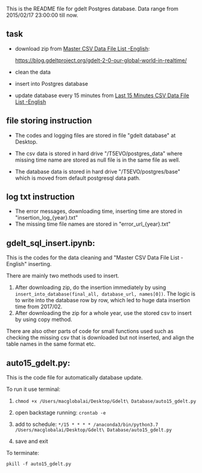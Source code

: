 This is the README file for gdelt Postgres database. Data range from 2015/02/17 23:00:00 till now.

## task

* download zip from [Master CSV Data File List -English](http://data.gdeltproject.org/gdeltv2/masterfilelist.txt):  

  https://blog.gdeltproject.org/gdelt-2-0-our-global-world-in-realtime/

* clean the data 

* insert into Postgres database

* update database every 15 minutes from [Last 15 Minutes CSV Data File List -English](http://data.gdeltproject.org/gdeltv2/lastupdate.txt)

## file storing instruction

* The codes and logging files are stored in file "gdelt database" at Desktop.

* The csv data is stored in hard drive "/T5EVO/postgres_data" where missing time name are stored as null file is in the same file as well.
* The database data is stored in hard drive "/T5EVO/postgres/base" which is moved from default postgresql data path. 

## log txt instruction

* The error messages, downloading time, inserting time are stored in "insertion_log_{year}.txt"
* The missing time file names are stored in "error_url_{year}.txt"

## gdelt_sql_insert.ipynb:

This is the codes for the data cleaning and "Master CSV Data File List -English" inserting. 

There are mainly two methods used to insert. 

1. After downloading zip, do the insertion immediately by using  `insert_into_database(final_all, database_url, names[0])`. The logic is to write into the database row by row, which led to huge data insertion time from 2017/02. 
2. After downloading the zip for a whole year, use the stored csv to insert by using copy method. 

There are also other parts of code for small functions used such as checking the missing csv that is downloaded but not inserted, and align the table names in the same format etc.

## auto15_gdelt.py:

This is the code file for automatically database update.

To run it use terminal:

1.  `chmod +x /Users/macglobalai/Desktop/Gdelt\ Database/auto15_gdelt.py`

2. open backstage running: `crontab -e`

3. add to schedule: `*/15 * * * * /anaconda3/bin/python3.7 /Users/macglobalai/Desktop/Gdelt\ Database/auto15_gdelt.py`

4. save and exit

To terminate: 

`pkill -f auto15_gdelt.py`
